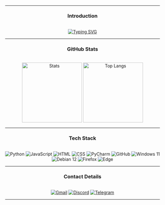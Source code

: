 <div align="center" class="readmePage"><hr>
	<div class="introText">
		<h3>Introduction</h3><br>
		<a href="https://git.io/typing-svg">
			<img src="https://readme-typing-svg.demolab.com?font=Bungee&size=24&pause=1000&color=FFFFFF&random=false&width=435&height=50&center=true&vCenter=true&lines=Hi+there!+I'm+Kanan." alt="Typing SVG" />
		</a><hr>
	</div>
	<div align="center" class="githubStats">
		<h3>GitHub Stats</h3><br>
    <img src="https://github-readme-stats.vercel.app/api/?username=kanansnote&show_icons=true&theme=dark&rank_icon=github&font=bungee" alt="Stats" height="195">
    <img src="https://github-readme-stats.vercel.app/api/top-langs/?username=kanansnote&theme=dark&layout=compact" alt="Top Langs" height="195">
		<hr>
	</div>
	<div class="techStack">
		<h3>Tech Stack</h3><br>
		<img alt="Python" src="https://img.shields.io/badge/Python%20-%2314354C.svg?&style=flat&logo=python&logoColor=white"/>
		<img alt="JavaScript" src="https://img.shields.io/badge/JavaScript%20-%23323330.svg?&style=flat&logo=javascript&logoColor=%23F7DF1E"/>
		<img alt="HTML" src="https://img.shields.io/badge/HTML%20-%23E34F26.svg?&style=flat&logo=html5&logoColor=white"/>
		<img alt="CSS" src="https://img.shields.io/badge/CSS%20-%231572B6.svg?&style=flat&logo=css3&logoColor=white"/>
		<img alt="PyCharm" src="https://img.shields.io/badge/PyCharm-green.svg?&style=flat&logo=PyCharm&logoColor=black"/>
		<img alt="GitHub" src="https://img.shields.io/badge/GitHub-%23121011.svg?style=flat&logo=github&logoColor=white"/>
		<img alt="Windows 11" src="https://img.shields.io/badge/Windows_11-0078D6?style=flat&logo=windows&logoColor=white"/>
		<img alt="Debian 12" src="https://img.shields.io/badge/Debian_12-D70A53?style=flat&logo=debian&logoColor=white"/>
		<img alt="Firefox" src="https://img.shields.io/badge/Firefox-FF7139?style=flat&logo=Firefox-Browser&logoColor=white"/>
		<img alt="Edge" src="https://img.shields.io/badge/Edge-0078D7?style=flat&logo=Microsoft-Edge&logoColor=white"/>
	</div><hr>
	<div class="contactDetails">
		<h3>Contact Details</h3><br>
		<a href="mailto:kanansnote@gmail.com">
        <img src="https://img.shields.io/badge/Gmail-D14836?style=flat&logo=gmail&logoColor=white"
             alt="Gmail"></a>
		<a href="https://discord.com/users/kanansnote">
        <img src="https://img.shields.io/badge/Discord-%235865F2.svg?style=flat&logo=discord&logoColor=white"
             alt="Discord"></a>
    <a href="https://t.me/kanansnote">
        <img src="https://img.shields.io/badge/Telegram-2CA5E0?style=flat&logo=telegram&logoColor=white"
             alt="Telegram"></a>
	</div><hr>
</div>
